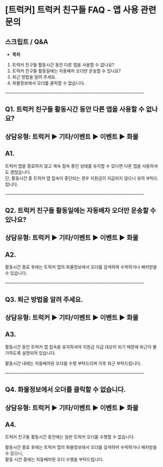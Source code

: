# [트럭커] 트럭커 친구들 FAQ - 앱 사용 관련 문의

**스크립트 / Q&A**
--------------

* **목차**

1. 트럭커 친구들 활동시간 동안 다른 앱을 사용할 수 없나요?
2. 트럭커 친구들 활동일에는 자동배차 오더만 운송할 수 있나요?
3. 퇴근 방법을 알려 주세요.
4. 화물정보에서 오더를 클릭할 수 없습니다.

──────────────────────────────────────────────

**Q1. 트럭커 친구들 활동시간 동안 다른 앱을 사용할 수 없나요?**
----------------------------------------

상담유형: 트럭커 ▶ 기타/이벤트 ▶ 이벤트 ▶ 화물
-----------------------------

**A1.**
-------

트럭커 앱을 종료하지 않고 계속 접속 중인 상태를 유지할 수 있다면 다른 앱을 사용하셔도 괜찮습니다.  
단, 활동시간 중 트럭커 앱 접속이 중단되는 경우 지원금이 지급되지 않으니 유의 부탁드립니다.

──────────────────────────────────────────────

**Q2. 트럭커 친구들 활동일에는 자동배차 오더만 운송할 수 있나요?**
-----------------------------------------

상담유형: 트럭커 ▶ 기타/이벤트 ▶ 이벤트 ▶ 화물
-----------------------------

**A2.**
-------

활동시간 종료 후에는 트럭커 앱의 화물정보에서 오더를 검색하여 수락하거나 배차받을 수 있습니다.

──────────────────────────────────────────────

**Q3. 퇴근 방법을 알려 주세요.**
----------------------

상담유형: 트럭커 ▶ 기타/이벤트 ▶ 이벤트 ▶ 화물
-----------------------------

**A3.**
-------

활동시간 동안 트럭커 앱 접속을 유지하셔야 지원금 지급 대상이 되기 때문에 퇴근이 불가하도록 설정되어 있습니다.  
  
활동시간 내에는 자동배차된 오더를 수행 부탁드리며 이후 퇴근 부탁드립니다.

──────────────────────────────────────────────

**Q4. 화물정보에서 오더를 클릭할 수 없습니다.**
------------------------------

상담유형: 트럭커 ▶ 기타/이벤트 ▶ 이벤트 ▶ 화물
-----------------------------

**A4.**
-------

트럭커 친구들 활동시간 동안에는 일반 트럭커 오더를 수행할 수 없습니다.  
  
활동시간 종료 후에는 트럭커 앱의 화물정보에서 오더를 검색하여 수락하거나 배차받을 수 있으니,  
활동 시간 중에는 자동배차된 오더 수행을 부탁드립니다.